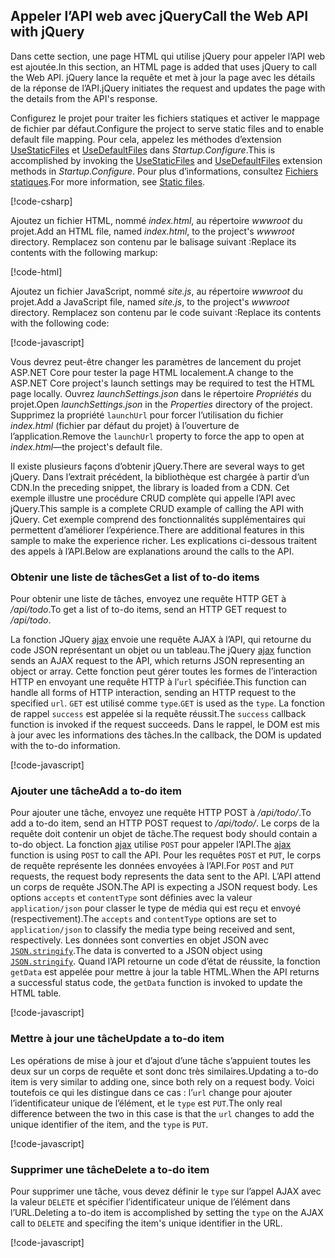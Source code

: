 ## <a name="call-the-web-api-with-jquery"></a><span data-ttu-id="90c15-101">Appeler l’API web avec jQuery</span><span class="sxs-lookup"><span data-stu-id="90c15-101">Call the Web API with jQuery</span></span>

<span data-ttu-id="90c15-102">Dans cette section, une page HTML qui utilise jQuery pour appeler l’API web est ajoutée.</span><span class="sxs-lookup"><span data-stu-id="90c15-102">In this section, an HTML page is added that uses jQuery to call the Web API.</span></span> <span data-ttu-id="90c15-103">jQuery lance la requête et met à jour la page avec les détails de la réponse de l’API.</span><span class="sxs-lookup"><span data-stu-id="90c15-103">jQuery initiates the request and updates the page with the details from the API's response.</span></span>

<span data-ttu-id="90c15-104">Configurez le projet pour traiter les fichiers statiques et activer le mappage de fichier par défaut.</span><span class="sxs-lookup"><span data-stu-id="90c15-104">Configure the project to serve static files and to enable default file mapping.</span></span> <span data-ttu-id="90c15-105">Pour cela, appelez les méthodes d’extension [UseStaticFiles](/dotnet/api/microsoft.aspnetcore.builder.staticfileextensions.usestaticfiles#Microsoft_AspNetCore_Builder_StaticFileExtensions_UseStaticFiles_Microsoft_AspNetCore_Builder_IApplicationBuilder_) et [UseDefaultFiles](/dotnet/api/microsoft.aspnetcore.builder.defaultfilesextensions.usedefaultfiles#Microsoft_AspNetCore_Builder_DefaultFilesExtensions_UseDefaultFiles_Microsoft_AspNetCore_Builder_IApplicationBuilder_) dans *Startup.Configure*.</span><span class="sxs-lookup"><span data-stu-id="90c15-105">This is accomplished by invoking the [UseStaticFiles](/dotnet/api/microsoft.aspnetcore.builder.staticfileextensions.usestaticfiles#Microsoft_AspNetCore_Builder_StaticFileExtensions_UseStaticFiles_Microsoft_AspNetCore_Builder_IApplicationBuilder_) and [UseDefaultFiles](/dotnet/api/microsoft.aspnetcore.builder.defaultfilesextensions.usedefaultfiles#Microsoft_AspNetCore_Builder_DefaultFilesExtensions_UseDefaultFiles_Microsoft_AspNetCore_Builder_IApplicationBuilder_) extension methods in *Startup.Configure*.</span></span> <span data-ttu-id="90c15-106">Pour plus d’informations, consultez [Fichiers statiques](xref:fundamentals/static-files).</span><span class="sxs-lookup"><span data-stu-id="90c15-106">For more information, see [Static files](xref:fundamentals/static-files).</span></span>

[!code-csharp[](../../tutorials/first-web-api/samples/2.0/TodoApi/Startup2.cs?name=snippet_Configure&highlight=3-4)]

<span data-ttu-id="90c15-107">Ajoutez un fichier HTML, nommé *index.html*, au répertoire *wwwroot* du projet.</span><span class="sxs-lookup"><span data-stu-id="90c15-107">Add an HTML file, named *index.html*, to the project's *wwwroot* directory.</span></span> <span data-ttu-id="90c15-108">Remplacez son contenu par le balisage suivant :</span><span class="sxs-lookup"><span data-stu-id="90c15-108">Replace its contents with the following markup:</span></span>

[!code-html[](../../tutorials/first-web-api/samples/2.0/TodoApi/wwwroot/index.html)]

<span data-ttu-id="90c15-109">Ajoutez un fichier JavaScript, nommé *site.js*, au répertoire *wwwroot* du projet.</span><span class="sxs-lookup"><span data-stu-id="90c15-109">Add a JavaScript file, named *site.js*, to the project's *wwwroot* directory.</span></span> <span data-ttu-id="90c15-110">Remplacez son contenu par le code suivant :</span><span class="sxs-lookup"><span data-stu-id="90c15-110">Replace its contents with the following code:</span></span>

[!code-javascript[](../../tutorials/first-web-api/samples/2.0/TodoApi/wwwroot/site.js?name=snippet_SiteJs)]

<span data-ttu-id="90c15-111">Vous devrez peut-être changer les paramètres de lancement du projet ASP.NET Core pour tester la page HTML localement.</span><span class="sxs-lookup"><span data-stu-id="90c15-111">A change to the ASP.NET Core project's launch settings may be required to test the HTML page locally.</span></span> <span data-ttu-id="90c15-112">Ouvrez *launchSettings.json* dans le répertoire *Propriétés* du projet.</span><span class="sxs-lookup"><span data-stu-id="90c15-112">Open *launchSettings.json* in the *Properties* directory of the project.</span></span> <span data-ttu-id="90c15-113">Supprimez la propriété `launchUrl` pour forcer l’utilisation du fichier *index.html* (fichier par défaut du projet) à l’ouverture de l’application.</span><span class="sxs-lookup"><span data-stu-id="90c15-113">Remove the `launchUrl` property to force the app to open at *index.html*&mdash;the project's default file.</span></span>

<span data-ttu-id="90c15-114">Il existe plusieurs façons d’obtenir jQuery.</span><span class="sxs-lookup"><span data-stu-id="90c15-114">There are several ways to get jQuery.</span></span> <span data-ttu-id="90c15-115">Dans l’extrait précédent, la bibliothèque est chargée à partir d’un CDN.</span><span class="sxs-lookup"><span data-stu-id="90c15-115">In the preceding snippet, the library is loaded from a CDN.</span></span> <span data-ttu-id="90c15-116">Cet exemple illustre une procédure CRUD complète qui appelle l’API avec jQuery.</span><span class="sxs-lookup"><span data-stu-id="90c15-116">This sample is a complete CRUD example of calling the API with jQuery.</span></span> <span data-ttu-id="90c15-117">Cet exemple comprend des fonctionnalités supplémentaires qui permettent d’améliorer l’expérience.</span><span class="sxs-lookup"><span data-stu-id="90c15-117">There are additional features in this sample to make the experience richer.</span></span> <span data-ttu-id="90c15-118">Les explications ci-dessous traitent des appels à l’API.</span><span class="sxs-lookup"><span data-stu-id="90c15-118">Below are explanations around the calls to the API.</span></span>

### <a name="get-a-list-of-to-do-items"></a><span data-ttu-id="90c15-119">Obtenir une liste de tâches</span><span class="sxs-lookup"><span data-stu-id="90c15-119">Get a list of to-do items</span></span>

<span data-ttu-id="90c15-120">Pour obtenir une liste de tâches, envoyez une requête HTTP GET à */api/todo*.</span><span class="sxs-lookup"><span data-stu-id="90c15-120">To get a list of to-do items, send an HTTP GET request to */api/todo*.</span></span>

<span data-ttu-id="90c15-121">La fonction JQuery [ajax](https://api.jquery.com/jquery.ajax/) envoie une requête AJAX à l’API, qui retourne du code JSON représentant un objet ou un tableau.</span><span class="sxs-lookup"><span data-stu-id="90c15-121">The jQuery [ajax](https://api.jquery.com/jquery.ajax/) function sends an AJAX request to the API, which returns JSON representing an object or array.</span></span> <span data-ttu-id="90c15-122">Cette fonction peut gérer toutes les formes de l’interaction HTTP en envoyant une requête HTTP à l’`url` spécifiée.</span><span class="sxs-lookup"><span data-stu-id="90c15-122">This function can handle all forms of HTTP interaction, sending an HTTP request to the specified `url`.</span></span> <span data-ttu-id="90c15-123">`GET` est utilisé comme `type`.</span><span class="sxs-lookup"><span data-stu-id="90c15-123">`GET` is used as the `type`.</span></span> <span data-ttu-id="90c15-124">La fonction de rappel `success` est appelée si la requête réussit.</span><span class="sxs-lookup"><span data-stu-id="90c15-124">The `success` callback function is invoked if the request succeeds.</span></span> <span data-ttu-id="90c15-125">Dans le rappel, le DOM est mis à jour avec les informations des tâches.</span><span class="sxs-lookup"><span data-stu-id="90c15-125">In the callback, the DOM is updated with the to-do information.</span></span>

[!code-javascript[](../../tutorials/first-web-api/samples/2.0/TodoApi/wwwroot/site.js?name=snippet_GetData)]

### <a name="add-a-to-do-item"></a><span data-ttu-id="90c15-126">Ajouter une tâche</span><span class="sxs-lookup"><span data-stu-id="90c15-126">Add a to-do item</span></span>

<span data-ttu-id="90c15-127">Pour ajouter une tâche, envoyez une requête HTTP POST à */api/todo/*.</span><span class="sxs-lookup"><span data-stu-id="90c15-127">To add a to-do item, send an HTTP POST request to */api/todo/*.</span></span> <span data-ttu-id="90c15-128">Le corps de la requête doit contenir un objet de tâche.</span><span class="sxs-lookup"><span data-stu-id="90c15-128">The request body should contain a to-do object.</span></span> <span data-ttu-id="90c15-129">La fonction [ajax](https://api.jquery.com/jquery.ajax/) utilise `POST` pour appeler l’API.</span><span class="sxs-lookup"><span data-stu-id="90c15-129">The [ajax](https://api.jquery.com/jquery.ajax/) function is using `POST` to call the API.</span></span> <span data-ttu-id="90c15-130">Pour les requêtes `POST` et `PUT`, le corps de requête représente les données envoyées à l’API.</span><span class="sxs-lookup"><span data-stu-id="90c15-130">For `POST` and `PUT` requests, the request body represents the data sent to the API.</span></span> <span data-ttu-id="90c15-131">L’API attend un corps de requête JSON.</span><span class="sxs-lookup"><span data-stu-id="90c15-131">The API is expecting a JSON request body.</span></span> <span data-ttu-id="90c15-132">Les options `accepts` et `contentType` sont définies avec la valeur `application/json` pour classer le type de média qui est reçu et envoyé (respectivement).</span><span class="sxs-lookup"><span data-stu-id="90c15-132">The `accepts` and `contentType` options are set to `application/json` to classify the media type being received and sent, respectively.</span></span> <span data-ttu-id="90c15-133">Les données sont converties en objet JSON avec [`JSON.stringify`](https://developer.mozilla.org/docs/Web/JavaScript/Reference/Global_Objects/JSON/stringify).</span><span class="sxs-lookup"><span data-stu-id="90c15-133">The data is converted to a JSON object using [`JSON.stringify`](https://developer.mozilla.org/docs/Web/JavaScript/Reference/Global_Objects/JSON/stringify).</span></span> <span data-ttu-id="90c15-134">Quand l’API retourne un code d’état de réussite, la fonction `getData` est appelée pour mettre à jour la table HTML.</span><span class="sxs-lookup"><span data-stu-id="90c15-134">When the API returns a successful status code, the `getData` function is invoked to update the HTML table.</span></span>

[!code-javascript[](../../tutorials/first-web-api/samples/2.0/TodoApi/wwwroot/site.js?name=snippet_AddItem)]

### <a name="update-a-to-do-item"></a><span data-ttu-id="90c15-135">Mettre à jour une tâche</span><span class="sxs-lookup"><span data-stu-id="90c15-135">Update a to-do item</span></span>

<span data-ttu-id="90c15-136">Les opérations de mise à jour et d’ajout d’une tâche s’appuient toutes les deux sur un corps de requête et sont donc très similaires.</span><span class="sxs-lookup"><span data-stu-id="90c15-136">Updating a to-do item is very similar to adding one, since both rely on a request body.</span></span> <span data-ttu-id="90c15-137">Voici toutefois ce qui les distingue dans ce cas : l’`url` change pour ajouter l’identificateur unique de l’élément, et le `type` est `PUT`.</span><span class="sxs-lookup"><span data-stu-id="90c15-137">The only real difference between the two in this case is that the `url` changes to add the unique identifier of the item, and the `type` is `PUT`.</span></span>

[!code-javascript[](../../tutorials/first-web-api/samples/2.0/TodoApi/wwwroot/site.js?name=snippet_AjaxPut)]

### <a name="delete-a-to-do-item"></a><span data-ttu-id="90c15-138">Supprimer une tâche</span><span class="sxs-lookup"><span data-stu-id="90c15-138">Delete a to-do item</span></span>

<span data-ttu-id="90c15-139">Pour supprimer une tâche, vous devez définir le `type` sur l’appel AJAX avec la valeur `DELETE` et spécifier l’identificateur unique de l’élément dans l’URL.</span><span class="sxs-lookup"><span data-stu-id="90c15-139">Deleting a to-do item is accomplished by setting the `type` on the AJAX call to `DELETE` and specifing the item's unique identifier in the URL.</span></span>

[!code-javascript[](../../tutorials/first-web-api/samples/2.0/TodoApi/wwwroot/site.js?name=snippet_AjaxDelete)]
